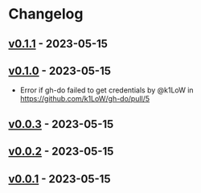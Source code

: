 # Changelog

## [v0.1.1](https://github.com/k1LoW/gh-do/compare/v0.1.0...v0.1.1) - 2023-05-15

## [v0.1.0](https://github.com/k1LoW/gh-do/compare/v0.0.3...v0.1.0) - 2023-05-15
- Error if gh-do failed to get credentials by @k1LoW in https://github.com/k1LoW/gh-do/pull/5

## [v0.0.3](https://github.com/k1LoW/gh-do/compare/v0.0.2...v0.0.3) - 2023-05-15

## [v0.0.2](https://github.com/k1LoW/gh-do/compare/v0.0.1...v0.0.2) - 2023-05-15

## [v0.0.1](https://github.com/k1LoW/gh-do/commits/v0.0.1) - 2023-05-15
